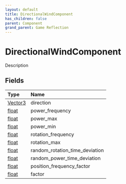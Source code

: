 ```yaml
---
layout: default
title: DirectionalWindComponent
has_children: false
parent: Component
grand_parent: Game Reflection
---
```

# DirectionalWindComponent
Description 

## Fields

| Type | Name |
|:----------|:--------------|
| [Vector3](/riftbreaker-wiki/docs/game-reflection/classes/vector3/) | direction |
| [float](/riftbreaker-wiki/docs/game-reflection/components/float/) | power_frequency |
| [float](/riftbreaker-wiki/docs/game-reflection/components/float/) | power_max |
| [float](/riftbreaker-wiki/docs/game-reflection/components/float/) | power_min |
| [float](/riftbreaker-wiki/docs/game-reflection/components/float/) | rotation_frequency |
| [float](/riftbreaker-wiki/docs/game-reflection/components/float/) | rotation_max |
| [float](/riftbreaker-wiki/docs/game-reflection/components/float/) | random_rotation_time_deviation |
| [float](/riftbreaker-wiki/docs/game-reflection/components/float/) | random_power_time_deviation |
| [float](/riftbreaker-wiki/docs/game-reflection/components/float/) | position_frequency_factor |
| [float](/riftbreaker-wiki/docs/game-reflection/components/float/) | factor |

